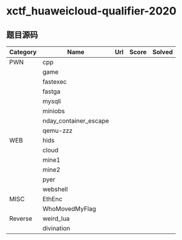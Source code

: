 # xctf_huaweicloud-qualifier-2020

## 题目源码
| Category |         Name          | Url | Score | Solved |
| -------- | --------------------- | --- | ----- | ------ |
| PWN      | cpp                   |     |       |        |
|          | game                  |     |       |        |
|          | fastexec              |     |       |        |
|          | fastga                |     |       |        |
|          | mysqli                |     |       |        |
|          | miniobs               |     |       |        |
|          | nday_container_escape |     |       |        |
|          | qemu-zzz              |     |       |        |
| WEB      | hids                  |     |       |        |
|          | cloud                 |     |       |        |
|          | mine1                 |     |       |        |
|          | mine2                 |     |       |        |
|          | pyer                  |     |       |        |
|          | webshell              |     |       |        |
| MISC     | EthEnc                |     |       |        |
|          | WhoMovedMyFlag        |     |       |        |
| Reverse  | weird_lua             |     |       |        |
|          | divination            |     |       |        |

